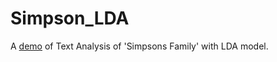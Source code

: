 # Simpson_LDA
A [demo](ritatang242.github.io/simpson_lda/) of Text Analysis of 'Simpsons Family' with LDA model.
